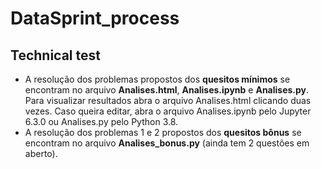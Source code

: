 # DataSprint_process
## Technical test 

- A resolução dos problemas propostos dos **quesitos mínimos** se encontram no arquivo **Analises.html**, **Analises.ipynb** e **Analises.py**.
Para visualizar resultados abra o arquivo Analises.html clicando duas vezes.
Caso queira editar, abra o arquivo Analises.ipynb pelo Jupyter 6.3.0 ou Analises.py pelo Python 3.8.
- A resolução dos problemas 1 e 2 propostos dos **quesitos bônus** se encontram no arquivo **Analises_bonus.py** (ainda tem 2 questões em aberto).

